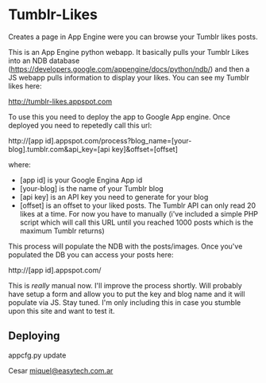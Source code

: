 Tumblr-Likes
============

Creates a page in App Engine were you can browse your Tumblr likes posts.

This is an App Engine python webapp. It basically pulls your Tumblr Likes
into an NDB database (https://developers.google.com/appengine/docs/python/ndb/)
and then a JS webapp pulls information to display your likes. You can see my
Tumblr likes here:

http://tumblr-likes.appspot.com

To use this you need to deploy the app to Google App engine. Once deployed 
you need to repetedly call this url:

http://[app id].appspot.com/process?blog_name=[your-blog].tumblr.com&api_key=[api key]&offset=[offset]

where:

* [app id] is your Google Engina App id
* [your-blog] is the name of your Tumblr blog
* [api key] is an API key you need to generate for your blog
* [offset] is an offset to your liked posts. The Tumblr API can only read 20 likes 
at a time. For now you have to manually (i've included a simple PHP script which will 
call this URL until you reached 1000 posts which is the maximum Tumblr returns)

This process will populate the NDB with the posts/images. Once you've populated the DB
you can access your posts here:

http://[app id].appspot.com/

This is *really* manual now. I'll improve the process shortly. Will probably have setup
a form and allow you to put the key and blog name and it will populate via JS. Stay
tuned. I'm only including this in case you stumble upon this site and want to test it.

Deploying
---------

appcfg.py update <appdir>


Cesar
miquel@easytech.com.ar


